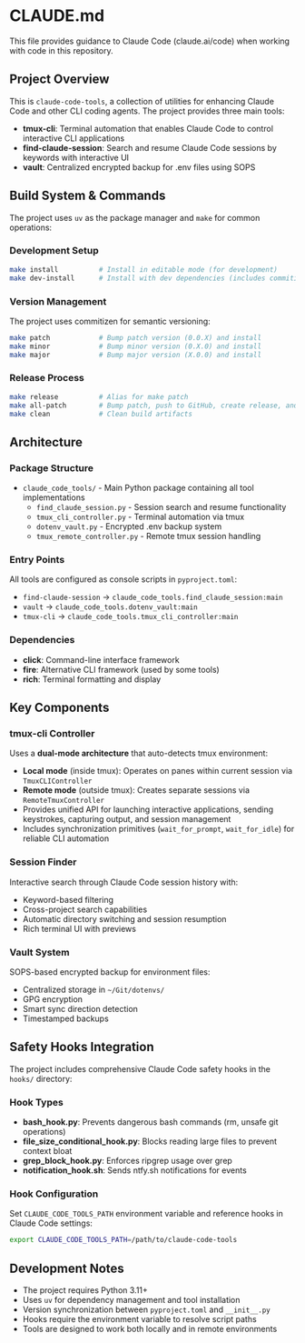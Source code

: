 # CLAUDE.md

This file provides guidance to Claude Code (claude.ai/code) when working with code in this repository.

## Project Overview

This is `claude-code-tools`, a collection of utilities for enhancing Claude Code and other CLI coding agents. The project provides three main tools:

- **tmux-cli**: Terminal automation that enables Claude Code to control interactive CLI applications
- **find-claude-session**: Search and resume Claude Code sessions by keywords with interactive UI
- **vault**: Centralized encrypted backup for .env files using SOPS

## Build System & Commands

The project uses `uv` as the package manager and `make` for common operations:

### Development Setup
```bash
make install          # Install in editable mode (for development)
make dev-install      # Install with dev dependencies (includes commitizen)
```

### Version Management
The project uses commitizen for semantic versioning:
```bash
make patch            # Bump patch version (0.0.X) and install
make minor            # Bump minor version (0.X.0) and install
make major            # Bump major version (X.0.0) and install
```

### Release Process
```bash
make release          # Alias for make patch
make all-patch        # Bump patch, push to GitHub, create release, and build for PyPI
make clean            # Clean build artifacts
```

## Architecture

### Package Structure
- `claude_code_tools/` - Main Python package containing all tool implementations
  - `find_claude_session.py` - Session search and resume functionality
  - `tmux_cli_controller.py` - Terminal automation via tmux
  - `dotenv_vault.py` - Encrypted .env backup system
  - `tmux_remote_controller.py` - Remote tmux session handling

### Entry Points
All tools are configured as console scripts in `pyproject.toml`:
- `find-claude-session` → `claude_code_tools.find_claude_session:main`
- `vault` → `claude_code_tools.dotenv_vault:main`
- `tmux-cli` → `claude_code_tools.tmux_cli_controller:main`

### Dependencies
- **click**: Command-line interface framework
- **fire**: Alternative CLI framework (used by some tools)
- **rich**: Terminal formatting and display

## Key Components

### tmux-cli Controller
Uses a **dual-mode architecture** that auto-detects tmux environment:
- **Local mode** (inside tmux): Operates on panes within current session via `TmuxCLIController`
- **Remote mode** (outside tmux): Creates separate sessions via `RemoteTmuxController`
- Provides unified API for launching interactive applications, sending keystrokes, capturing output, and session management
- Includes synchronization primitives (`wait_for_prompt`, `wait_for_idle`) for reliable CLI automation

### Session Finder
Interactive search through Claude Code session history with:
- Keyword-based filtering
- Cross-project search capabilities
- Automatic directory switching and session resumption
- Rich terminal UI with previews

### Vault System
SOPS-based encrypted backup for environment files:
- Centralized storage in `~/Git/dotenvs/`
- GPG encryption
- Smart sync direction detection
- Timestamped backups

## Safety Hooks Integration

The project includes comprehensive Claude Code safety hooks in the `hooks/` directory:

### Hook Types
- **bash_hook.py**: Prevents dangerous bash commands (rm, unsafe git operations)
- **file_size_conditional_hook.py**: Blocks reading large files to prevent context bloat
- **grep_block_hook.py**: Enforces ripgrep usage over grep
- **notification_hook.sh**: Sends ntfy.sh notifications for events

### Hook Configuration
Set `CLAUDE_CODE_TOOLS_PATH` environment variable and reference hooks in Claude Code settings:
```bash
export CLAUDE_CODE_TOOLS_PATH=/path/to/claude-code-tools
```

## Development Notes

- The project requires Python 3.11+
- Uses `uv` for dependency management and tool installation
- Version synchronization between `pyproject.toml` and `__init__.py`
- Hooks require the environment variable to resolve script paths
- Tools are designed to work both locally and in remote environments
